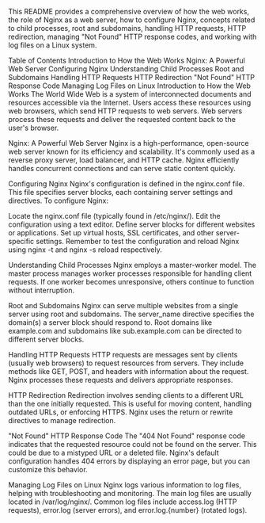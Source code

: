 This README provides a comprehensive overview of how the web works, the role of Nginx as a web server, how to configure Nginx, concepts related to child processes, root and subdomains, handling HTTP requests, HTTP redirection, managing "Not Found" HTTP response codes, and working with log files on a Linux system.

Table of Contents
Introduction to How the Web Works
Nginx: A Powerful Web Server
Configuring Nginx
Understanding Child Processes
Root and Subdomains
Handling HTTP Requests
HTTP Redirection
"Not Found" HTTP Response Code
Managing Log Files on Linux
Introduction to How the Web Works
The World Wide Web is a system of interconnected documents and resources accessible via the Internet. Users access these resources using web browsers, which send HTTP requests to web servers. Web servers process these requests and deliver the requested content back to the user's browser.

Nginx: A Powerful Web Server
Nginx is a high-performance, open-source web server known for its efficiency and scalability. It's commonly used as a reverse proxy server, load balancer, and HTTP cache. Nginx efficiently handles concurrent connections and can serve static content quickly.

Configuring Nginx
Nginx's configuration is defined in the nginx.conf file. This file specifies server blocks, each containing server settings and directives. To configure Nginx:

Locate the nginx.conf file (typically found in /etc/nginx/).
Edit the configuration using a text editor.
Define server blocks for different websites or applications.
Set up virtual hosts, SSL certificates, and other server-specific settings.
Remember to test the configuration and reload Nginx using nginx -t and nginx -s reload respectively.

Understanding Child Processes
Nginx employs a master-worker model. The master process manages worker processes responsible for handling client requests. If one worker becomes unresponsive, others continue to function without interruption.

Root and Subdomains
Nginx can serve multiple websites from a single server using root and subdomains. The server_name directive specifies the domain(s) a server block should respond to. Root domains like example.com and subdomains like sub.example.com can be directed to different server blocks.

Handling HTTP Requests
HTTP requests are messages sent by clients (usually web browsers) to request resources from servers. They include methods like GET, POST, and headers with information about the request. Nginx processes these requests and delivers appropriate responses.

HTTP Redirection
Redirection involves sending clients to a different URL than the one initially requested. This is useful for moving content, handling outdated URLs, or enforcing HTTPS. Nginx uses the return or rewrite directives to manage redirection.

"Not Found" HTTP Response Code
The "404 Not Found" response code indicates that the requested resource could not be found on the server. This could be due to a mistyped URL or a deleted file. Nginx's default configuration handles 404 errors by displaying an error page, but you can customize this behavior.

Managing Log Files on Linux
Nginx logs various information to log files, helping with troubleshooting and monitoring. The main log files are usually located in /var/log/nginx/. Common log files include access.log (HTTP requests), error.log (server errors), and error.log.{number} (rotated logs).
